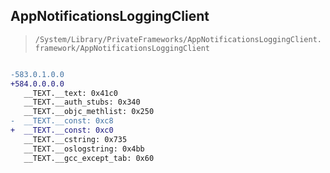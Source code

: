 ## AppNotificationsLoggingClient

> `/System/Library/PrivateFrameworks/AppNotificationsLoggingClient.framework/AppNotificationsLoggingClient`

```diff

-583.0.1.0.0
+584.0.0.0.0
   __TEXT.__text: 0x41c0
   __TEXT.__auth_stubs: 0x340
   __TEXT.__objc_methlist: 0x250
-  __TEXT.__const: 0xc8
+  __TEXT.__const: 0xc0
   __TEXT.__cstring: 0x735
   __TEXT.__oslogstring: 0x4bb
   __TEXT.__gcc_except_tab: 0x60

```
